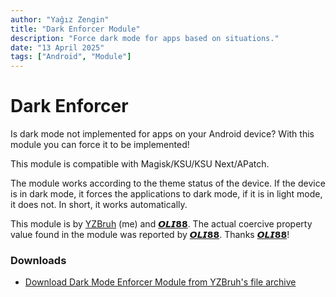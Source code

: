 ```yaml
---
author: "Yağız Zengin"
title: "Dark Enforcer Module"
description: "Force dark mode for apps based on situations."
date: "13 April 2025"
tags: ["Android", "Module"]
---
```


# Dark Enforcer
Is dark mode not implemented for apps on your Android device? With this module you can force it to be implemented!

This module is compatible with Magisk/KSU/KSU Next/APatch.

The module works according to the theme status of the device. If the device is in dark mode, it forces the applications to dark mode, if it is in light mode, it does not. In short, it works automatically.

This module is by [YZBruh](https://t.me/YZBruh) (me) and [𝙊𝙇𝙄𝟴𝟴](https://t.me/oliplusmzr). The actual coercive property value found in the module was reported by [𝙊𝙇𝙄𝟴𝟴](https://t.me/oliplusmzr). Thanks [𝙊𝙇𝙄𝟴𝟴](https://t.me/oliplusmzr)!

### Downloads
 - [Download Dark Mode Enforcer Module from YZBruh's file archive](https://drive.google.com/file/d/1NSzUrlNCJm4sOIkvRf_tYpdQ3TxgN7s_/view?usp=drivesdk)

